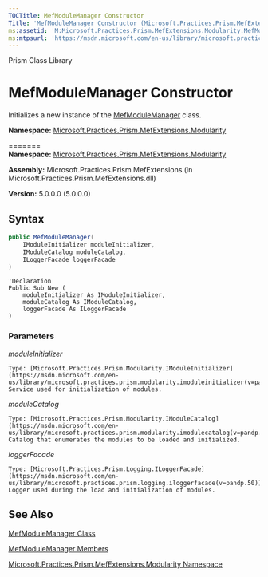 ```yaml
---
TOCTitle: MefModuleManager Constructor
Title: 'MefModuleManager Constructor (Microsoft.Practices.Prism.MefExtensions.Modularity)'
ms:assetid: 'M:Microsoft.Practices.Prism.MefExtensions.Modularity.MefModuleManager.\#ctor(Microsoft.Practices.Prism.Modularity.IModuleInitializer,Microsoft.Practices.Prism.Modularity.IModuleCatalog,Microsoft.Practices.Prism.Logging.ILoggerFacade)'
ms:mtpsurl: 'https://msdn.microsoft.com/en-us/library/microsoft.practices.prism.mefextensions.modularity.mefmodulemanager.mefmodulemanager(v=pandp.50)'
---
```


Prism Class Library

# MefModuleManager Constructor

Initializes a new instance of the [MefModuleManager](https://msdn.microsoft.com/en-us/library/microsoft.practices.prism.mefextensions.modularity.mefmodulemanager(v=pandp.50)) class.

**Namespace:** [Microsoft.Practices.Prism.MefExtensions.Modularity](https://msdn.microsoft.com/en-us/library/microsoft.practices.prism.mefextensions.modularity(v=pandp.50))

=======
**Namespace:** [Microsoft.Practices.Prism.MefExtensions.Modularity](https://msdn.microsoft.com/library/microsoft.practices.prism.mefextensions.modularity)

**Assembly:** Microsoft.Practices.Prism.MefExtensions (in Microsoft.Practices.Prism.MefExtensions.dll)

**Version:** 5.0.0.0 (5.0.0.0)

## Syntax

```C#
public MefModuleManager(
	IModuleInitializer moduleInitializer,
	IModuleCatalog moduleCatalog,
	ILoggerFacade loggerFacade
)
```

```VB
'Declaration
Public Sub New ( 
	moduleInitializer As IModuleInitializer,
	moduleCatalog As IModuleCatalog,
	loggerFacade As ILoggerFacade
)
```


### Parameters

*moduleInitializer*

    Type: [Microsoft.Practices.Prism.Modularity.IModuleInitializer](https://msdn.microsoft.com/en-us/library/microsoft.practices.prism.modularity.imoduleinitializer(v=pandp.50))
    Service used for initialization of modules.

*moduleCatalog*

    Type: [Microsoft.Practices.Prism.Modularity.IModuleCatalog](https://msdn.microsoft.com/en-us/library/microsoft.practices.prism.modularity.imodulecatalog(v=pandp.50))
    Catalog that enumerates the modules to be loaded and initialized.

*loggerFacade*

    Type: [Microsoft.Practices.Prism.Logging.ILoggerFacade](https://msdn.microsoft.com/en-us/library/microsoft.practices.prism.logging.iloggerfacade(v=pandp.50))
    Logger used during the load and initialization of modules.

## See Also

[MefModuleManager Class](https://msdn.microsoft.com/en-us/library/microsoft.practices.prism.mefextensions.modularity.mefmodulemanager(v=pandp.50))

[MefModuleManager Members](https://msdn.microsoft.com/en-us/library/microsoft.practices.prism.mefextensions.modularity.mefmodulemanager_members(v=pandp.50))

[Microsoft.Practices.Prism.MefExtensions.Modularity Namespace](https://msdn.microsoft.com/en-us/library/microsoft.practices.prism.mefextensions.modularity(v=pandp.50))
